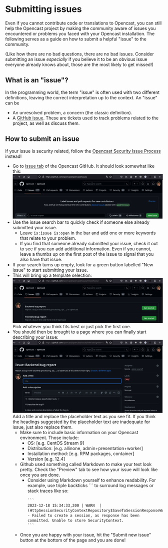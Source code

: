 # Submitting issues

Even if you cannot contribute code or translations to Opencast, you can still help the Opencast project by making the
community aware of issues you encountered or problems you faced with your Opencast installation. The following serves
as a guide on how to submit a helpful "issue" to the community.

(Like how there are no bad questions, there are no bad issues. Consider submitting an issue *especially* if you believe
it to be an obvious issue everyone already knows about, those are the most likely to get missed!)

## What is an "issue"?

In the programming world, the term "issue" is often used with two different definitions, leaving the correct
interpretation up to the context. An "issue" can be

- An unresolved problem, a concern (the classic definition).
- A [GitHub issue](https://docs.github.com/en/issues/tracking-your-work-with-issues/about-issues). These are tickets
  used to track problems related to the project, as well as discuss them.

## How to submit an issue

If your issue is security related, follow the [Opencast Security Issue Process](security.md) instead!

- Go to [issue tab](https://github.com/opencast/opencast/issues) of the Opencast GitHub. It should look somewhat like
  this: ![issue page](issue_page.png)
- Use the issue search bar to quickly check if someone else already submitted your issue.
  - Leave `is:issue is:open` in the bar and add one or more keywords that relate to your problem.
  - If you find that someone already submitted your issue, check it out to see if you can add additional information.
    Even if you cannot, leave a thumbs up on the first post of the issue to signal that you also have that issue.
- If your search turns up empty, look for a green button labelled "New issue" to start submitting your issue.
- This will bring up a template selection:
  ![templates](template.png)
  Pick whatever you think fits best or just pick the first one.
- You should then be brought to a page where you can finally start describing your issue:
  ![bug_report](bug_report.png)
  Add a title and replace the placeholder text as you see fit. If you think the headings suggested by the placeholder
  text are inadequate for issue, just also replace them.
  - Make sure to include basic information on your Opencast environment. Those include:
    - OS: [e.g. CentOS Stream 9]
    - Distribution: [e.g. allinone, admin+presentation+worker]
    - Installation method: [e.g. RPM packages, container]
    - Version [e.g. 12.4]
  - Github used something called Markdown to make your text look pretty. Check the "Preview" tab to see how your
    issue will look like once you are done.
    - Consider using Markdown yourself to enhance readability. For example, use triple backticks \`\`\` to surround
      log messages or stack traces like so:
      ````
      ```
      2023-12-18 15:34:33,200 | WARN  | (HttpSessionSecurityContextRepository$SaveToSessionResponseWrapper:343) - Failed to create a session, as response has been committed. Unable to store SecurityContext.
      ```
      ````
  - Once you are happy with your issue, hit the "Submit new issue" button at the bottom of the page and you are done!